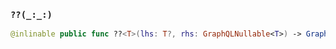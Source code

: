 ### `??(_:_:)`

```swift
@inlinable public func ??<T>(lhs: T?, rhs: GraphQLNullable<T>) -> GraphQLNullable<T>
```
